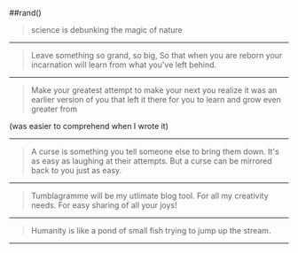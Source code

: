 ##rand()

> science is debunking the magic of nature

---
> Leave something so grand, so big,
> So that when you are reborn your
> incarnation will learn from what
> you've left behind.

---

> Make your greatest attempt to make
> your next you realize it was an earlier
> version of you that left it there for
> you to learn and grow even greater from

(was easier to comprehend when I wrote it)

---

> A curse is something you tell someone else to bring them down. It's as easy as laughing at their attempts.
> But a curse can be mirrored back to you just as easy.

---

> Tumblagramme will be my utlimate blog tool. For all my creativity needs. For easy sharing of all your joys!

---

> Humanity is like a pond of small fish trying to jump up the stream.

---

